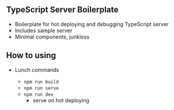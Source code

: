 ## TypeScript Server Boilerplate

- Boilerplate for hot deploying and debugging TypeScript server
- Includes sample server
- Minimal components, junkless

## How to using

- Lunch commands

    - `npm run build`  
    - `npm run serve`  
    - `npm run dev`  
        - serve on hot deploying
